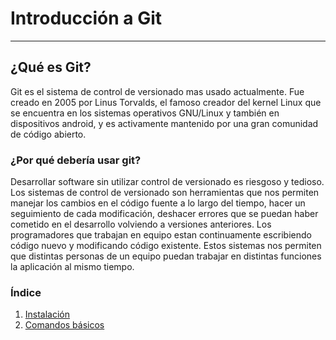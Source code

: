 # Introducción a Git
---

## ¿Qué es Git?
Git es el sistema de control de versionado mas usado actualmente. Fue creado en 2005 por Linus Torvalds, el famoso creador del kernel Linux que se encuentra en los sistemas operativos GNU/Linux y también en dispositivos android, y es activamente mantenido por una gran comunidad de código abierto.

### ¿Por qué debería usar git?
Desarrollar software sin utilizar control de versionado es riesgoso y tedioso. Los sistemas de control de versionado son herramientas que nos permiten manejar los cambios en el código fuente a lo largo del tiempo, hacer un seguimiento de cada modificación, deshacer errores que se puedan haber cometido en el desarrollo volviendo a versiones anteriores.
Los programadores que trabajan en equipo estan continuamente escribiendo código nuevo y modificando código existente. Estos sistemas nos permiten que distintas personas de un equipo puedan trabajar en distintas funciones la aplicación al mismo tiempo.

### Índice
1. [Instalación](instalacion)
2. [Comandos básicos](comandos-basicos)

